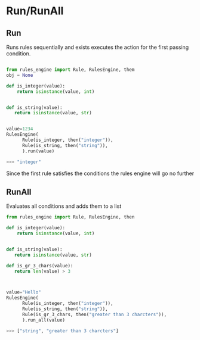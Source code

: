 # Run/RunAll

## Run

Runs rules sequentially and exists executes the action for the first passing condition.

```python

from rules_engine import Rule, RulesEngine, them
obj = None

def is_integer(value):
    return isinstance(value, int)


def is_string(value):
   return isinstance(value, str)


value=1234
RulesEngine(
      Rule(is_integer, then("integer")),
      Rule(is_string, then("string")),
      ).run(value)

>>> "integer"
```

Since the first rule satisfies the conditions the rules engine will go no further

## RunAll

Evaluates all conditions and adds them to a list

```python
from rules_engine import Rule, RulesEngine, then

def is_integer(value):
    return isinstance(value, int)


def is_string(value):
   return isinstance(value, str)

def is_gr_3_chars(value):
   return len(value) > 3



value="Hello"
RulesEngine(
      Rule(is_integer, then("integer")),
      Rule(is_string, then("string")),
      Rule(is_gr_3_chars, then("greater than 3 charcters")),
      ).run_all(value)

>>> ["string", "greater than 3 charcters"]

```
